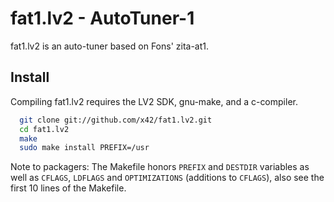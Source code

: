 fat1.lv2 - AutoTuner-1
======================

fat1.lv2 is an auto-tuner based on Fons' zita-at1.

Install
-------

Compiling fat1.lv2 requires the LV2 SDK, gnu-make, and a c-compiler.

```bash
  git clone git://github.com/x42/fat1.lv2.git
  cd fat1.lv2
  make
  sudo make install PREFIX=/usr
```

Note to packagers: The Makefile honors `PREFIX` and `DESTDIR` variables as well
as `CFLAGS`, `LDFLAGS` and `OPTIMIZATIONS` (additions to `CFLAGS`), also
see the first 10 lines of the Makefile.
